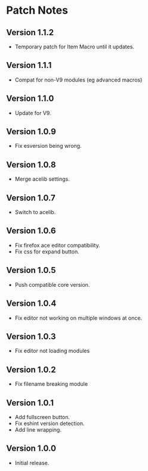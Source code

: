 # Patch Notes

## Version 1.1.2

- Temporary patch for Item Macro until it updates.

## Version 1.1.1

- Compat for non-V9 modules (eg advanced macros)

## Version 1.1.0

- Update for V9.

## Version 1.0.9

- Fix esversion being wrong.

## Version 1.0.8

- Merge acelib settings.

## Version 1.0.7

- Switch to acelib.

## Version 1.0.6

- Fix firefox ace editor compatibility.
- Fix css for expand button.

## Version 1.0.5

- Push compatible core version.

## Version 1.0.4

- Fix editor not working on multiple windows at once.

## Version 1.0.3

- Fix editor not loading modules

## Version 1.0.2

- Fix filename breaking module

## Version 1.0.1

- Add fullscreen button.
- Fix eshint version detection.
- Add line wrapping.

## Version 1.0.0

- Initial release.
